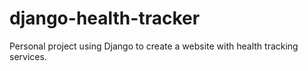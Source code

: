 # django-health-tracker
Personal project using Django to create a website with health tracking services.
